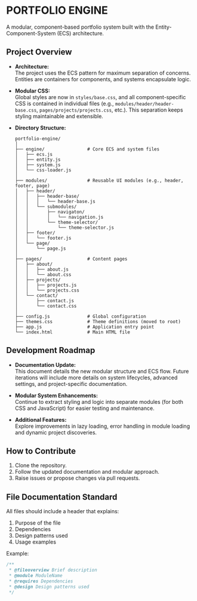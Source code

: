 # PORTFOLIO ENGINE

A modular, component-based portfolio system built with the Entity-Component-System (ECS) architecture.

## Project Overview

- **Architecture:**  
  The project uses the ECS pattern for maximum separation of concerns. Entities are containers for components, and systems encapsulate logic.
  
- **Modular CSS:**  
  Global styles are now in `styles/base.css`, and all component-specific CSS is contained in individual files (e.g., `modules/header/header-base.css`, `pages/projects/projects.css`, etc.). This separation keeps styling maintainable and extensible.

- **Directory Structure:**  
  ```
  portfolio-engine/
  │
  ├── engine/                # Core ECS and system files
  │   ├── ecs.js
  │   ├── entity.js
  │   ├── system.js
  │   └── css-loader.js
  │
  ├── modules/               # Reusable UI modules (e.g., header, footer, page)
  │   ├── header/
  │   │   ├── header-base/
  │   │   │   └── header-base.js
  │   │   └── submodules/
  │   │       ├── navigaton/
  │   │       │   └── navigation.js
  │   │       └── theme-selector/
  │   │           └── theme-selector.js
  │   ├── footer/
  │   │   └── footer.js
  │   └── page/
  │       └── page.js
  │
  ├── pages/                 # Content pages
  │   ├── about/
  │   │   ├── about.js
  │   │   └── about.css
  │   ├── projects/
  │   │   ├── projects.js
  │   │   └── projects.css
  │   └── contact/
  │       ├── contact.js
  │       └── contact.css
  │
  ├── config.js              # Global configuration
  ├── themes.css             # Theme definitions (moved to root)
  ├── app.js                 # Application entry point
  └── index.html             # Main HTML file
  ```

## Development Roadmap

- **Documentation Update:**  
  This document details the new modular structure and ECS flow. Future iterations will include more details on system lifecycles, advanced settings, and project-specific documentation.
  
- **Modular System Enhancements:**  
  Continue to extract styling and logic into separate modules (for both CSS and JavaScript) for easier testing and maintenance.
  
- **Additional Features:**  
  Explore improvements in lazy loading, error handling in module loading and dynamic project discoveries.

## How to Contribute

1. Clone the repository.
2. Follow the updated documentation and modular approach.
3. Raise issues or propose changes via pull requests.

## File Documentation Standard

All files should include a header that explains:
1. Purpose of the file
2. Dependencies
3. Design patterns used
4. Usage examples

Example:
```javascript
/**
 * @fileoverview Brief description
 * @module ModuleName
 * @requires Dependencies
 * @design Design patterns used
 */
```
